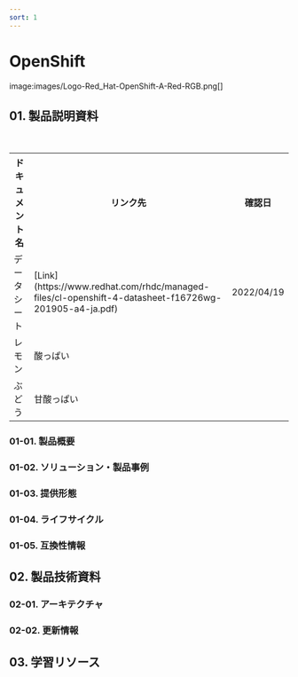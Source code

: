 ```yaml
---
sort: 1
---
```


# OpenShift

image:images/Logo-Red_Hat-OpenShift-A-Red-RGB.png[]

## 01. 製品説明資料

<table>
  <tr><!-- 行1（見出し）-->
    <th>ドキュメント名</th> <th>リンク先</th>　<th>確認日</th>
  </tr>

  <tr><!-- 行2 -->
    <td>データシート</td>
    <td>[Link](https://www.redhat.com/rhdc/managed-files/cl-openshift-4-datasheet-f16726wg-201905-a4-ja.pdf)</td>
    <td>2022/04/19</td>
  </tr>

  <tr><!-- 行3 -->
    <td>レモン</td> <td>酸っぱい</td>
  </tr>

  <tr><!-- 行4 -->
    <td>ぶどう</td> <td>甘酸っぱい</td>
  </tr>
</table>


### 01-01. 製品概要

### 01-02. ソリューション・製品事例

### 01-03. 提供形態

### 01-04. ライフサイクル

### 01-05. 互換性情報

## 02. 製品技術資料

### 02-01. アーキテクチャ

### 02-02. 更新情報

## 03. 学習リソース
